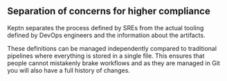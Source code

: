 ## Separation of concerns for higher compliance

Keptn separates the process defined by SREs from the actual tooling defined by DevOps engineers and the information about the artifacts.

These definitions can be managed independently compared to traditional pipelines where everything is stored in a single file. This ensures that people cannot mistakenly brake workflows and as they are managed in Git you will also have a full history of changes.
